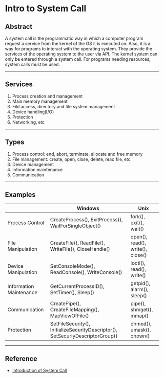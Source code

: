 # Intro to System Call

## Abstract

A system call is the programmatic way in which a computer program request a service from the kernel of the OS it is executed on. Also, it is a way for programs to interact with the operating system. They provide the services of the operating system to the user via API. The kernel system can only be entered through a system call. For programs needing resources, system calls must be used. 

---

## Services

1. Process creation and management
2. Main memory management
3. Fild access, directory and file system management
4. Device handling(I/O)
5. Protection
6. Networking, etc

---

## Types

1. Process control: end, abort, terminate, allocate and free memory
2. File management: create, open, close, delete, read file, etc
3. Device management
4. Information maintenance
5. Communication

---

## Examples

|                         | Windows                                                      | Unix                             |
| ----------------------- | ------------------------------------------------------------ | -------------------------------- |
| Process Control         | CreateProcess(), ExitProcess(), WaitForSingleObject()        | fork(), exit(), wait()           |
| File Manipulation       | CreateFile(), ReadFile(), WriteFile(), CloseHandle()         | open(), read(), write(), close() |
| Device Manipulation     | SetConsoleMode(), ReadConsole(), WriteConsole()              | ioctl(), read(), write()         |
| Information Maintenance | GetCurrentProcessID(), SetTimer(), Sleep()                   | getpid(), alarm(), sleep()       |
| Communication           | CreatePipe(), CreateFileMapping(), MapViewOfFile()           | pipe(), shmget(), mmap()         |
| Protection              | SetFileSecurity(), InitializeSecurityDescriptor(), SetSecuriyDescriptorGroup() | chmod(), umask(), chown()        |



---

## Reference

- [Introduction of System Call](https://www.geeksforgeeks.org/introduction-of-system-call/)